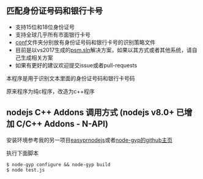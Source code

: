 ## 匹配身份证号码和银行卡号

- 支持15位和18位身份证号
- 支持全球几乎所有市面银行卡号
- [conf](conf)文件夹分别放有身份证号码和银行卡号的识别策略文件
- 目前是以vs2017生成的[psm.sln](psm.sln)解决方案，如果以其方式或者其他系统，请自己生成相关方案
- 如果有更好的建议欢迎提交issue或者pull-requests

本程序是用于识别文本里面的身份证号码和银行卡号码

原来程序为纯c程序，改造为c++程序

## nodejs C++ Addons 调用方式 (nodejs v8.0+ 已增加 C/C++ Addons - N-API)

安装环境参考我的另一项目[easyprnodejs][1]或者[node-gyp的github主页][2]

执行下面脚本
```shell
$ node-gyp configure && node-gyp build
$ node test.js
```

[1]: https://github.com/smirkcat/EasyPR-native/tree/master/easyprnodejs
[2]: https://github.com/nodejs/node-gyp
